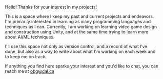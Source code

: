 Hello! Thanks for your interest in my projects!

This is a space where I keep my past and current projects and endeavors. 
I'm primarily interested in learning as many programming languages 
and techniques as I can. Currently, I am working on learning video
game design and construction using Unity, and at the same time trying
to learn more about AI/ML techniques. 

I'll use this space not only as version control, and a record of what I've
done, but also as a way to write about what I'm working on each week and 
to keep me on track.

If anything you find here sparks your interest and you'd like to chat,
you can reach me at obg@dal.ca
